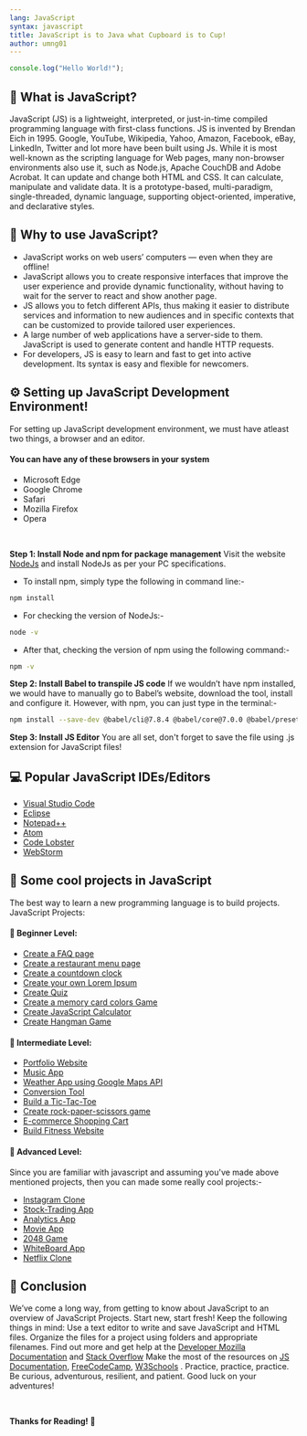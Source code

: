 ```yaml
---
lang: JavaScript
syntax: javascript
title: JavaScript is to Java what Cupboard is to Cup!
author: umng01
---
```


```javascript
console.log("Hello World!");
```
## 💛 What is JavaScript? 
JavaScript (JS) is a lightweight, interpreted, or just-in-time compiled programming language with first-class functions. JS is invented by Brendan Eich in 1995. Google, YouTube, Wikipedia, Yahoo, Amazon, Facebook, eBay, LinkedIn, Twitter and lot more have been built using Js. While it is most well-known as the scripting language for Web pages, many non-browser environments also use it, such as Node.js, Apache CouchDB and Adobe Acrobat. It can update and change both HTML and CSS. It can calculate, manipulate and validate data. It is a prototype-based, multi-paradigm, single-threaded, dynamic language, supporting object-oriented, imperative, and declarative  styles. 

## 🖤 Why to use JavaScript?
- JavaScript works on web users’ computers — even when they are offline!
- JavaScript allows you to create responsive interfaces that improve the user experience and provide dynamic functionality, without having to wait for the server to react and show another page.
- JS allows you to fetch different APIs, thus making it easier to distribute services and information to new audiences and in specific contexts that can be customized to provide tailored user experiences.
- A large number of web applications have a server-side to them. JavaScript is used to generate content and handle HTTP requests.
- For developers, JS is easy to learn and fast to get into active development. Its syntax is easy and flexible for newcomers.

## ⚙ Setting up JavaScript Development Environment!
For setting up JavaScript development environment, we must have atleast two things, a browser and an editor.

#### You can have any of these browsers in your system
- Microsoft Edge
- Google Chrome
- Safari
- Mozilla Firefox
- Opera

<br />

**Step 1️: Install Node and npm for package management**
Visit the website [NodeJs](https://nodejs.org/en/download) and install NodeJs as per your PC specifications.

- To install npm, simply type the following in command line:-
```sh
npm install
```

- For checking the version of  NodeJs:-
```sh
node -v
```
- After that, checking the version of npm  using the following command:-
```sh
npm -v 
```

**Step 2️: Install Babel to transpile JS code**
If we wouldn’t have npm installed, we would have to manually go to Babel’s website, download the tool, install and configure it. However, with npm, you can just type in the terminal:-

```sh
npm install --save-dev @babel/cli@7.8.4 @babel/core@7.0.0 @babel/preset-env@7.0.0 @babel/register@7.0.0 @babel/node@7.0.0
```

**Step 3️: Install JS Editor**
You are all set, don't forget to save the file using .js extension for JavaScript files!

## 💻 Popular JavaScript IDEs/Editors
- [Visual Studio Code](https://code.visualstudio.com/download)
- [Eclipse](https://www.eclipse.org/downloads/)
- [Notepad++](https://notepad-plus-plus.org/downloads/)
- [Atom](https://atom.io/)
- [Code Lobster](https://www.codelobster.com/download.html)
- [WebStorm](https://www.jetbrains.com/webstorm/download)

## 🎉 Some cool projects in JavaScript
The best way to learn a new programming language is to build projects.
JavaScript Projects:

#### 🌟 Beginner Level:  
- [Create a FAQ page](https://sweetcode.io/how-to-build-an-faq-page-with-html-and-javascript/)
- [Create a restaurant menu page](https://business.tutsplus.com/articles/best-restaurant-website-templates--cms-30411)
- [Create a countdown clock](https://www.sitepoint.com/build-javascript-countdown-timer-no-dependencies/)
- [Create your own Lorem Ipsum](https://nabendu82.medium.com/create-a-lorem-ipsum-generator-in-javascript-150825b59c4)
- [Create Quiz](https://simplestepscode.com/javascript-quiz-tutorial/)
- [Create a memory card colors Game](https://scotch.io/tutorials/how-to-build-a-memory-matching-game-in-javascript)
- [Create JavaScript Calculator](https://www.javatpoint.com/javascript-calculator)
- [Create Hangman Game](https://codepen.io/cathydutton/pen/ldazc)

#### 🌟 Intermediate Level: 
- [Portfolio Website](https://www.freecodecamp.org/news/how-to-build-a-developer-portfolio-website/)
- [Music App](https://www.geeksforgeeks.org/create-a-music-player-using-javascript/)
- [Weather App using Google Maps API](https://www.geeksforgeeks.org/weather-app-using-vanilla-javascript/)
- [Conversion Tool](https://code-projects.org/conversion-tool-in-javascript-with-source-code/)
- [Build a Tic-Tac-Toe](https://codepen.io/tag/tic-tac-toe)
- [Create rock-paper-scissors game](https://codepen.io/nevan/pen/zChrG)
- [E-commerce Shopping Cart](https://speckyboy.com/free-shopping-cart-css-javascript/)
- [Build Fitness Website](https://github.com/akashpandey2193/fitness-website)

#### 🌟 Advanced Level:
Since you are familiar with javascript and assuming you've made above mentioned projects, then you can made some really cool projects:-
- [Instagram Clone](https://github.com/leocosta1/instagram-clone)
- [Stock-Trading App](https://github.com/CLClark/fcc-stock-trading-app)
- [Analytics App](https://developers.google.com/analytics/devguides/config/mgmt/v3/quickstart/web-js)
- [Movie App](https://code-projects.org/movie-searching-site-in-javascript-with-source-code/)
- [2048 Game](https://freefrontend.com/javascript-2048-games/)
- [WhiteBoard App](https://codepen.io/tag/whiteboard)
- [Netflix Clone](https://codepen.io/tag/netflix)

## 🖤 Conclusion
We’ve come a long way, from getting to know about JavaScript to an overview of JavaScript Projects. Start new, start fresh! Keep the following things in mind: 
Use a text editor to write and save JavaScript and HTML files. 
Organize the files for a project using folders and appropriate filenames. 
Find out more and get help at the [Developer Mozilla Documentation](https://developer.mozilla.org/en-US/docs/Web/JavaScript) and [Stack Overflow](https://stackoverflow.com/questions/tagged/javascript)
Make the most of the resources on [JS Documentation](https://www.javascript.com/), [FreeCodeCamp](https://www.freecodecamp.org/news/what-is-javascript/), [W3Schools](https://www.w3schools.com/js/) . 
Practice, practice, practice. Be curious, adventurous, resilient, and patient. Good luck on your adventures!

<br />

**Thanks for Reading! 💛**
